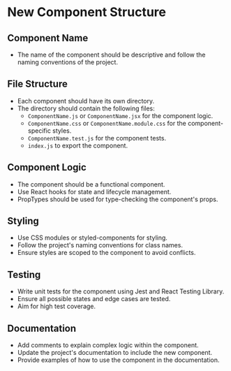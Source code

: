 # New Component Structure

## Component Name
- The name of the component should be descriptive and follow the naming conventions of the project.

## File Structure
- Each component should have its own directory.
- The directory should contain the following files:
  - `ComponentName.js` or `ComponentName.jsx` for the component logic.
  - `ComponentName.css` or `ComponentName.module.css` for the component-specific styles.
  - `ComponentName.test.js` for the component tests.
  - `index.js` to export the component.

## Component Logic
- The component should be a functional component.
- Use React hooks for state and lifecycle management.
- PropTypes should be used for type-checking the component's props.

## Styling
- Use CSS modules or styled-components for styling.
- Follow the project's naming conventions for class names.
- Ensure styles are scoped to the component to avoid conflicts.

## Testing
- Write unit tests for the component using Jest and React Testing Library.
- Ensure all possible states and edge cases are tested.
- Aim for high test coverage.

## Documentation
- Add comments to explain complex logic within the component.
- Update the project's documentation to include the new component.
- Provide examples of how to use the component in the documentation.

